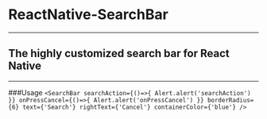 # ReactNative-SearchBar
---
The highly customized search bar for React Native
---

---
###Usage
`
<SearchBar searchAction={()=>{
                    Alert.alert('searchAction')
                }}
                   onPressCancel={()=>{
                    Alert.alert('onPressCancel')
                }}
                    borderRadius={6}
                    text={'Search'}
                    rightText={'Cancel'}
                    containerColor={'blue'}
/>
`
